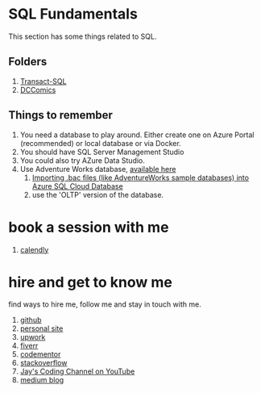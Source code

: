 # SQL Fundamentals

This section has some things related to SQL.

## Folders

1. [Transact-SQL](Transact-SQL)
1. [DCComics](DCComics)

## Things to remember

1. You need a database to play around. Either create one on Azure Portal (recommended) or local database or via Docker.
1. You should have SQL Server Management Studio
1. You could also try AZure Data Studio. 
1. Use Adventure Works database, [available here](https://learn.microsoft.com/en-us/sql/samples/adventureworks-install-configure)
    1. [Importing .bac files (like AdventureWorks sample databases) into Azure SQL Cloud Database](https://medium.com/projectwt/importing-bac-files-like-adventureworks-sample-databases-into-azure-sql-cloud-database-cfec1c3b2d64)
    1. use the 'OLTP' version of the database. 

# book a session with me

1. [calendly](https://calendly.com/jaycodingtutor/30min)

# hire and get to know me

find ways to hire me, follow me and stay in touch with me.

1. [github](https://github.com/Jay-study-nildana)
1. [personal site](https://thechalakas.com)
1. [upwork](https://www.upwork.com/fl/vijayasimhabr)
1. [fiverr](https://www.fiverr.com/jay_codeguy)
1. [codementor](https://www.codementor.io/@vijayasimhabr)
1. [stackoverflow](https://stackoverflow.com/users/5338888/jay)
1. [Jay's Coding Channel on YouTube](https://www.youtube.com/channel/UCJJVulg4J7POMdX0veuacXw/)
1. [medium blog](https://medium.com/@vijayasimhabr)